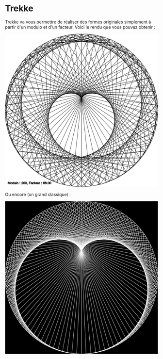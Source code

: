 # Trekke

Trekke va vous permettre de réaliser des formes originales simplement à partir d'un modulo et d'un facteur. Voici le 
rendu que vous pouvez obtenir :

![Un cœur obtenu avec Trekke](exemples/coeur.png)

Ou encore (un grand classique) :

![Modulo 100 et facteur 2](exemples/facteur_2.png)
